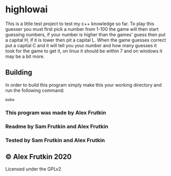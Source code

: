 # highlowai

This is a little test project to test my c++ knowledge so far.
To play this guesser you must first pick a number from 1-100 the game will then start guessing numbers, if your number is higher than the games' guess then put a capital H, if it is lower then pit a capital L.
When the game guesses correct put a capital C and it will tell you your number and how many guesses it took for the game to get it, on linux it should be within 7 and on windows it may be a bit more.

## Building

In order to build this program simply make this your working directory and run the following command:

    make

### This program was made by Alex Frutkin

### Readme by Sam Frutkin and Alex Frutkin

### Tested by Sam Frutkin and Alex Frutkin

## © Alex Frutkin 2020

Licensed under the GPLv2